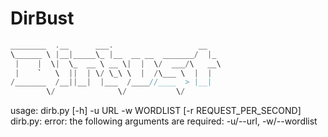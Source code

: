 # DirBust
```C
________  .__      ___.                   __   
\______ \ |__|_____\_ |__  __ __  _______/  |_ 
 |    |  \|  \_  __ \ __ \|  |  \/  ___/\   __\
 |    `   \  ||  | \/ \_\ \  |  /\___ \  |  |  
/_______  /__||__|  |___  /____//____  > |__|  
        \/              \/           \/         

```
usage: dirb.py [-h] -u URL -w WORDLIST [-r REQUEST_PER_SECOND]
dirb.py: error: the following arguments are required: -u/--url, -w/--wordlist
